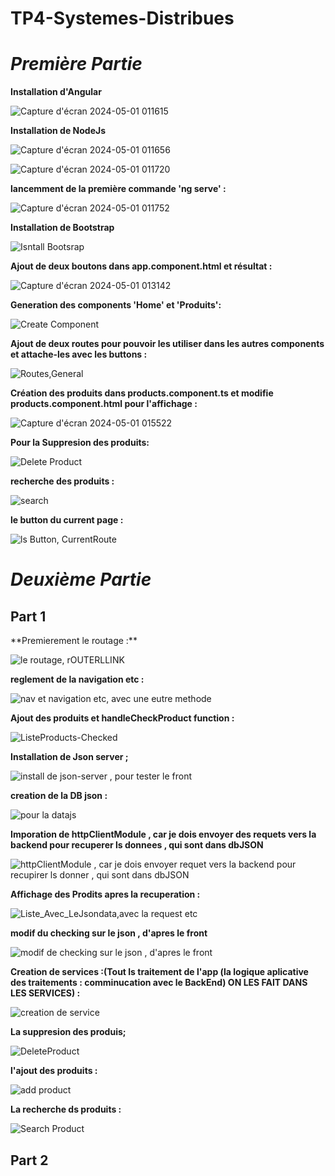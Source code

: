 # TP4-Systemes-Distribues
# *Première Partie*

**Installation d'Angular**

![Capture d'écran 2024-05-01 011615](https://github.com/ACHRAF-TALHAOUI/TP4-Systemes-Distribues/assets/137435554/4da0d194-8e22-48a4-967c-af047d74206f)

**Installation de NodeJs**

![Capture d'écran 2024-05-01 011656](https://github.com/ACHRAF-TALHAOUI/TP4-Systemes-Distribues/assets/137435554/00d1efe1-04e5-450a-9dac-43fab63df5f8)


![Capture d'écran 2024-05-01 011720](https://github.com/ACHRAF-TALHAOUI/TP4-Systemes-Distribues/assets/137435554/0ea10a4a-3b67-4056-a241-2f6cefb1a6f1)


**lancemment de la première commande 'ng serve' :**


![Capture d'écran 2024-05-01 011752](https://github.com/ACHRAF-TALHAOUI/TP4-Systemes-Distribues/assets/137435554/79afe3dc-3caa-4b63-8079-27552dbe509b)


**Installation de Bootstrap**


![Isntall Bootsrap](https://github.com/ACHRAF-TALHAOUI/TP4-Systemes-Distribues/assets/137435554/43c6352a-dea9-4304-8701-a1c019af8f90)


**Ajout de deux boutons dans app.component.html et résultat :**

![Capture d'écran 2024-05-01 013142](https://github.com/ACHRAF-TALHAOUI/TP4-Systemes-Distribues/assets/137435554/98f912dd-1958-4ee3-9f2f-b304b99dd7d6)


**Generation des components 'Home' et 'Produits':**


![Create Component](https://github.com/ACHRAF-TALHAOUI/TP4-Systemes-Distribues/assets/137435554/3b80ca44-e261-4314-9ebb-772aefbbb0ff)


**Ajout de deux routes pour pouvoir les utiliser dans les autres components et attache-les avec les buttons :**

![Routes,General](https://github.com/ACHRAF-TALHAOUI/TP4-Systemes-Distribues/assets/137435554/e76970fb-3f68-40e1-aa50-8d510c43198d)


**Création des produits dans products.component.ts et modifie products.component.html pour l'affichage :**

![Capture d'écran 2024-05-01 015522](https://github.com/ACHRAF-TALHAOUI/TP4-Systemes-Distribues/assets/137435554/c2abbbf9-561c-46c7-b6ba-dc0c66db9ce1)

**Pour la Suppresion des produits:**

![Delete Product](https://github.com/ACHRAF-TALHAOUI/TP4-Systemes-Distribues/assets/137435554/ef9f2c29-c97c-4147-9b0e-5d4b73d9beff)


**recherche des produits :**

![search](https://github.com/ACHRAF-TALHAOUI/TP4-Systemes-Distribues/assets/137435554/452798ae-e5c6-4c99-be9e-455e76c361fa)

**le button du current page :**

![ls Button, CurrentRoute](https://github.com/ACHRAF-TALHAOUI/TP4-Systemes-Distribues/assets/137435554/b01a5906-9375-4f5d-bd8a-9f673e1c5ed7)



# *Deuxième  Partie*

<h2>Part 1</h2>
**Premierement le routage :**

![le routage, rOUTERLLINK](https://github.com/ACHRAF-TALHAOUI/TP4-Systemes-Distribues/assets/137435554/44602029-79b3-4344-9d43-27da0958e68d)

**reglement de la navigation etc :**

![nav et navigation  etc, avec une eutre methode](https://github.com/ACHRAF-TALHAOUI/TP4-Systemes-Distribues/assets/137435554/2dc1d242-eb16-4395-a14c-9609229b8a0b)

**Ajout des produits et handleCheckProduct function :**

![ListeProducts-Checked](https://github.com/ACHRAF-TALHAOUI/TP4-Systemes-Distribues/assets/137435554/f3468d68-dd38-4ca4-9bd5-227d63da6606)

**Installation de Json server ;**

![install de json-server , pour tester le front ](https://github.com/ACHRAF-TALHAOUI/TP4-Systemes-Distribues/assets/137435554/d8599169-a43d-47e5-aa90-94e572bda8dd)

**creation de la DB json :**

![pour la datajs](https://github.com/ACHRAF-TALHAOUI/TP4-Systemes-Distribues/assets/137435554/e25f5c35-7d25-499e-acca-ef0a753a434e)


**Imporation de httpClientModule , car je dois envoyer des requets vers la backend pour recuperer ls donnees , qui sont dans dbJSON**

![httpClientModule , car je dois envoyer requet vers la backend pour recupirer ls donner , qui sont dans dbJSON](https://github.com/ACHRAF-TALHAOUI/TP4-Systemes-Distribues/assets/137435554/afaa00b2-2e68-4146-b30f-c21b13f5f06d)

**Affichage des Prodits apres la recuperation :**

![Liste_Avec_LeJsondata,avec la request etc](https://github.com/ACHRAF-TALHAOUI/TP4-Systemes-Distribues/assets/137435554/4c480ddd-f28a-4f56-a841-c63f261d8f66)

**modif du checking sur le json , d'apres le front**

![modif de checking sur le json , d'apres le front](https://github.com/ACHRAF-TALHAOUI/TP4-Systemes-Distribues/assets/137435554/e0402ee5-83cf-45db-a2f9-417bbcecec5a)

**Creation de services :(Tout ls traitement de l'app (la logique aplicative des traitements : comminucation avec le BackEnd) ON LES FAIT DANS LES SERVICES) :**

![creation de service](https://github.com/ACHRAF-TALHAOUI/TP4-Systemes-Distribues/assets/137435554/89c1f926-33f1-4cd9-aefe-41badd204bbb)

**La suppresion des produis;**

![DeleteProduct](https://github.com/ACHRAF-TALHAOUI/TP4-Systemes-Distribues/assets/137435554/b0bcf4e9-fa71-4395-aa58-bc73e30eea87)

**l'ajout des produits :**

![add product](https://github.com/ACHRAF-TALHAOUI/TP4-Systemes-Distribues/assets/137435554/5808bd59-b2b6-45c0-92df-5174324967f7)

**La recherche ds produits :**

![Search Product](https://github.com/ACHRAF-TALHAOUI/TP4-Systemes-Distribues/assets/137435554/136bafdd-4733-4ca8-8223-781fa765d727)


<h2>Part 2</h2>
